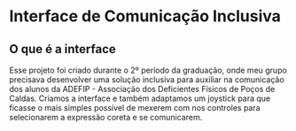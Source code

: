 # Interface de Comunicação Inclusiva

## O que é a interface
Esse projeto foi criado durante o 2º período da graduação, onde meu grupo precisava desenvolver uma solução inclusiva para auxiliar na comunicação dos alunos da ADEFIP - Associação dos Deficientes Físicos de Poços de Caldas. Criamos a interface e também adaptamos um joystick para que ficasse o mais simples possível de mexerem com nos controles para selecionarem a expressão coreta e se comunicarem.

